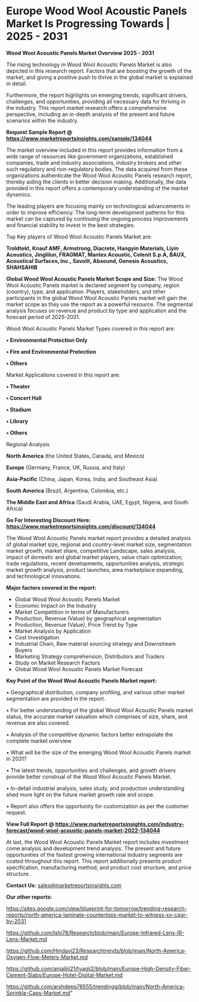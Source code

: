 # Europe Wood Wool Acoustic Panels Market Is Progressing Towards | 2025 - 2031

<Strong> Wood Wool Acoustic Panels Market Overview 2025 - 2031</strong>

The rising technology in Wood Wool Acoustic Panels Market is also depicted in this research report. Factors that are boosting the growth of the market, and giving a positive push to thrive in the global market is explained in detail.

Furthermore, the report highlights on emerging trends, significant drivers, challenges, and opportunities, providing all necessary data for thriving in the industry. This report market research offers a comprehensive perspective, including an in-depth analysis of the present and future scenarios within the industry.

<strong>Request Sample Report @ <a href=https://www.marketreportsinsights.com/sample/134044>https://www.marketreportsinsights.com/sample/134044</a></strong>

The market overview included in this report provides information from a wide range of resources like government organizations, established companies, trade and industry associations, industry brokers and other such regulatory and non-regulatory bodies. The data acquired from these organizations authenticate the Wood Wool Acoustic Panels research report, thereby aiding the clients in better decision making. Additionally, the data provided in this report offers a contemporary understanding of the market dynamics.

The leading players are focusing mainly on technological advancements in order to improve efficiency. The long-term development patterns for this market can be captured by continuing the ongoing process improvements and financial stability to invest in the best strategies.

Top Key players of Wood Wool Acoustic Panels Market are:

<strong>Troldtekt, Knauf AMF, Armstrong, Diacrete, Hangyin Materials, Liyin Acoustics, Jinglilun, FRAGMAT, Mantex Acoustic, Celenit S.p.A, BAUX, Acoustical Surfaces, Inc., Savolit, Absound, Genesis Acoustics, SHAHSAHIB</strong>

<strong><b>Global Wood Wool Acoustic Panels Market Scope and Size:</b></strong>
The Wood Wool Acoustic Panels market is declared segment by company, region (country), type, and application. Players, stakeholders, and other participants in the global Wood Wool Acoustic Panels market will gain the market scope as they use the report as a powerful resource. The segmental analysis focuses on revenue and product by type and application and the forecast period of 2025-2031.

Wood Wool Acoustic Panels Market Types covered in this report are:

<strong>• Environmental Protection Only

• Fire and Environmental Protection

• Others</strong>

Market Applications covered in this report are:

<strong>• Theater

• Concert Hall

• Stadium

• Library

• Others</strong> 

Regional Analysis

<strong>North America</strong> (the United States, Canada, and Mexico)

<strong>Europe</strong> (Germany, France, UK, Russia, and Italy)

<strong>Asia-Pacific</strong> (China, Japan, Korea, India, and Southeast Asia)

<strong>South America</strong> (Brazil, Argentina, Colombia, etc.)

<strong>The Middle East and Africa</strong> (Saudi Arabia, UAE, Egypt, Nigeria, and South Africa)

<strong>Go For Interesting Discount Here: <a href=https://www.marketreportsinsights.com/discount/134044>https://www.marketreportsinsights.com/discount/134044</a></strong>

The Wood Wool Acoustic Panels market report provides a detailed analysis of global market size, regional and country-level market size, segmentation market growth, market share, competitive Landscape, sales analysis, impact of domestic and global market players, value chain optimization, trade regulations, recent developments, opportunities analysis, strategic market growth analysis, product launches, area marketplace expanding, and technological innovations.

<strong><b>Major factors covered in the report:</b></strong>
<ul>
  <li>Global Wood Wool Acoustic Panels Market </li>
  <li>Economic Impact on the Industry</li>
  <li>Market Competition in terms of Manufacturers</li>
  <li>Production, Revenue (Value) by geographical segmentation</li>
  <li>Production, Revenue (Value), Price Trend by Type</li>
  <li>Market Analysis by Application</li>
  <li>Cost Investigation</li>
  <li>Industrial Chain, Raw material sourcing strategy and Downstream Buyers</li>
  <li>Marketing Strategy comprehension, Distributors and Traders</li>
  <li>Study on Market Research Factors</li>
  <li>Global Wood Wool Acoustic Panels Market Forecast</li>
</ul>

<strong><b>Key Point of the Wood Wool Acoustic Panels Market report:</b></strong>

• Geographical distribution, company profiling, and various other market segmentation are provided in the report.

• For better understanding of the global Wood Wool Acoustic Panels market status, the accurate market valuation which comprises of size, share, and revenue are also covered.

• Analysis of the competitive dynamic factors better extrapolate the complete market overview

• What will be the size of the emerging Wood Wool Acoustic Panels market in 2031?

• The latest trends, opportunities and challenges, and growth drivers provide better construal of the Wood Wool Acoustic Panels Market.

• In-detail industrial analysis, sales study, and production understanding shed more light on the future market growth rate and scope.

• Report also offers the opportunity for customization as per the customer request.

<strong><b>View Full Report @ <a href=https://www.marketreportsinsights.com/industry-forecast/wood-wool-acoustic-panels-market-2022-134044>https://www.marketreportsinsights.com/industry-forecast/wood-wool-acoustic-panels-market-2022-134044</a></b></strong>


At last, the Wood Wool Acoustic Panels Market report includes investment come analysis and development trend analysis. The present and future opportunities of the fastest growing international industry segments are coated throughout this report. This report additionally presents product specification, manufacturing method, and product cost structure, and price structure.

<strong>Contact Us:</strong>
sales@marketreportsinsights.com

<strong>Our other reports:</strong>

<a href=https://sites.google.com/view/blueprint-for-tomorrow/trending-research-reports/north-america-laminate-countertops-market-to-witness-xx-cagr-by-2031>https://sites.google.com/view/blueprint-for-tomorrow/trending-research-reports/north-america-laminate-countertops-market-to-witness-xx-cagr-by-2031</a>

<a href=https://github.com/Ishi78/Research/blob/main/Europe-Infrared-Lens-IR-Lens-Market.md>https://github.com/Ishi78/Research/blob/main/Europe-Infrared-Lens-IR-Lens-Market.md</a>

<a href=https://github.com/Hindavi23/Researchtrends/blob/main/North-America-Oxygen-Flow-Meters-Market.md>https://github.com/Hindavi23/Researchtrends/blob/main/North-America-Oxygen-Flow-Meters-Market.md</a>

<a href=https://github.com/anjaliiii21/tyagii2/blob/main/Europe-High-Density-Fiber-Cement-Slabs/Europe-Hotel-Digital-Market.md>https://github.com/anjaliiii21/tyagii2/blob/main/Europe-High-Density-Fiber-Cement-Slabs/Europe-Hotel-Digital-Market.md</a>

<a href=https://github.com/arshdeep76555/trendingg/blob/main/North-America-Sprinkle-Caps-Market.md>https://github.com/arshdeep76555/trendingg/blob/main/North-America-Sprinkle-Caps-Market.md</a>"
